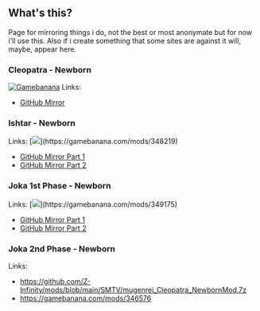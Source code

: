 ## What's this?

Page for mirroring things i do, not the best or most anonymate but for now i'll use this. Also if i create something that some sites are against it will, maybe, appear here.

### Cleopatra - Newborn

[![Gamebanana](https://gamebanana.com/mods/embeddables/346576?type=large)](https://gamebanana.com/mods/346576)
Links:
*   [GitHub Mirror](https://github.com/Z-Infinity/mods/blob/main/SMTV/mugenrei_Cleopatra_NewbornMod.7z)

### Ishtar - Newborn

Links:
[![]("https://gamebanana.com/mods/embeddables/348219?type=large")](https://gamebanana.com/mods/348219)
*   [GitHub Mirror Part 1](https://github.com/Z-Infinity/mods/raw/main/SMTV/mugenrei_Ishtar_NewbornMod.7z.001)
*   [GitHub Mirror Part 2](https://github.com/Z-Infinity/mods/raw/main/SMTV/mugenrei_Ishtar_NewbornMod.7z.002)

### Joka 1st Phase - Newborn

Links:
[![]("https://gamebanana.com/mods/embeddables/349175?type=large")](https://gamebanana.com/mods/349175)
*   [GitHub Mirror Part 1](https://github.com/Z-Infinity/mods/raw/main/SMTV/mugenrei_Joka_NewbornMod.7z.001)
*   [GitHub Mirror Part 2](https://github.com/Z-Infinity/mods/raw/main/SMTV/mugenrei_Joka_NewbornMod.7z.002)

### Joka 2nd Phase - Newborn

Links:

*   https://github.com/Z-Infinity/mods/blob/main/SMTV/mugenrei_Cleopatra_NewbornMod.7z
*   https://gamebanana.com/mods/346576
